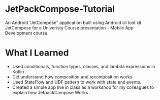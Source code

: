 # JetPackCompose-Tutorial

An Android "JetCompose" application built using Android Ui tool kit JetCompose for a Univeristy Course presentation - Mobile App Development course.

# What I Learned

* Used conditionals, function types, classes, and lambda expressions in Kotlin
* Did understand how composition and recomposition works
* Used StateFlow and UDF pattern to work with state and events.
* Created a simple app live in class as a workshop for my colleagues to explain how JetpackCompose Works .
